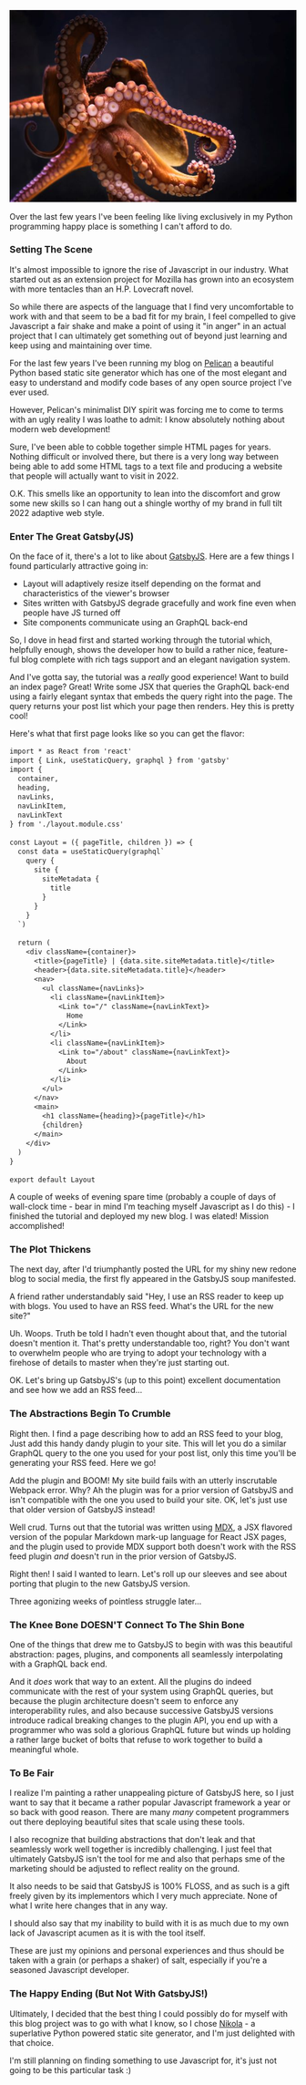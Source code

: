 <!--
.. title: Mis-Adventures In GatsbyJS
.. slug: mis-adventures-in-gatsbyjs
.. date: 2022-05-20 16:14:19 UTC-04:00
.. tags: javascript, development,framework,programming
.. category: geekery
.. link: 
.. description: 
.. preview: /images/Octopus.jpg
.. type: text
-->

![Key West Octopus by oe Parks is licensed under CC BY-NC 2.0](/images/Octopus-smol.jpeg)


Over the last few years I've been feeling like living exclusively in my Python programming happy place is something I can't afford to do.

<!-- TEASER_END -->

### Setting The Scene

It's almost impossible to ignore the rise of Javascript in our industry. What started out as an extension project for Mozilla has grown into an ecosystem with more tentacles
than an H.P. Lovecraft novel.

So while there are aspects of the language that I find very uncomfortable to work with and that seem to be a bad fit for my brain, I feel compelled to give Javascript a fair
shake and make a point of using it "in anger" in an actual project that I can ultimately get something out of beyond just learning and keep using and maintaining over time.

For the last few years I've been running my blog on [Pelican](https://blog.getpelican.com/) a beautiful Python based static site generator which has one of the most elegant and
easy to understand and modify code bases of any open source project I've ever used.

However, Pelican's minimalist DIY spirit was forcing me to come to terms with an ugly reality I was loathe to admit: I know absolutely nothing about modern web development!

Sure, I've been able to cobble together simple HTML pages for years. Nothing difficult or involved there, but there is a very long way between being able to add some HTML tags to a
text file and producing a website that people will actually want to visit in 2022.

O.K. This smells like an opportunity to lean into the discomfort and grow some new skills so I can hang out a shingle worthy of my brand in full tilt 2022 adaptive web style.

### Enter The Great Gatsby(JS)

On the face of it, there's a lot to like about [GatsbyJS](https://www.gatsbyjs.com/). Here are a few things I found particularly attractive going in:

* Layout will adaptively resize itself depending on the format and characteristics of the viewer's browser
* Sites written with GatsbyJS degrade gracefully and work fine even when people have JS turned off
* Site components communicate using an GraphQL back-end

So, I dove in head first and started working through the tutorial which, helpfully enough, shows the developer how to build a rather nice, feature-ful blog complete with
rich tags support and an elegant navigation system.

And I've gotta say, the tutorial was a *really* good experience! Want to build an index page? Great! Write some JSX that queries the GraphQL back-end using a fairly elegant
syntax that embeds the query right into the page. The query returns your post list which your page then renders. Hey this is pretty cool!

Here's what that first page looks like so you can get the flavor:

```
import * as React from 'react'
import { Link, useStaticQuery, graphql } from 'gatsby'
import {
  container,
  heading,
  navLinks,
  navLinkItem,
  navLinkText
} from './layout.module.css'

const Layout = ({ pageTitle, children }) => {
  const data = useStaticQuery(graphql`
    query {
      site {
        siteMetadata {
          title
        }
      }
    }
  `)

  return (
    <div className={container}>
      <title>{pageTitle} | {data.site.siteMetadata.title}</title>
      <header>{data.site.siteMetadata.title}</header>
      <nav>
        <ul className={navLinks}>
          <li className={navLinkItem}>
            <Link to="/" className={navLinkText}>
              Home
            </Link>
          </li>
          <li className={navLinkItem}>
            <Link to="/about" className={navLinkText}>
              About
            </Link>
          </li>
        </ul>
      </nav>
      <main>
        <h1 className={heading}>{pageTitle}</h1>
        {children}
      </main>
    </div>
  )
}

export default Layout
```

A couple of weeks of evening spare time (probably a couple of days of wall-clock time - bear in mind I'm teaching myself Javascript as I do this) - I finished the tutorial
and deployed my new blog. I was elated! Mission accomplished!

### The Plot Thickens

The next day, after I'd triumphantly posted the URL for my shiny new redone blog to social media, the first fly appeared in the GatsbyJS soup manifested.

A friend rather understandably said "Hey, I use an RSS reader to keep up with blogs. You used to have an RSS feed. What's the URL for the new site?"

Uh. Woops. Truth be told I hadn't even thought about that, and the tutorial doesn't mention it. That's pretty understandable too, right? You don't want to
overwhelm people who are trying to adopt your technology with a firehose of details to master when they're just starting out.

OK. Let's bring up GatsbyJS's (up to this point) excellent documentation and see how we add an RSS feed...

### The Abstractions Begin To Crumble

Right then. I find a page describing how to add an RSS feed to your blog, Just add this handy dandy plugin to your site. This will let you do a similar GraphQL query to
the one you used for your post list, only this time you'll be generating your RSS feed. Here we go!

Add the plugin and BOOM! My site build fails with an utterly inscrutable Webpack error. Why? Ah the plugin was for a prior version of GatsbyJS and isn't compatible with
the one you used to build your site. OK, let's just use that older version of GatsbyJS instead!

Well crud. Turns out that the tutorial was written using [MDX](https://mdxjs.com/), a JSX flavored version of the popular Markdown mark-up language for React JSX pages, and 
the plugin used to provide MDX support both doesn't work with the RSS feed plugin *and* doesn't run in the prior version of GatsbyJS.

Right then! I said I wanted to learn. Let's roll up our sleeves and see about porting that plugin to the new GatsbyJS version.

Three agonizing weeks of pointless struggle later...

### The Knee Bone DOESN'T Connect To The Shin Bone

One of the things that drew me to GatsbyJS to begin with was this beautiful abstraction: pages, plugins, and components all seamlessly interpolating with a GraphQL back end.

And it *does* work that way to an extent. All the plugins do indeed communicate with the rest of your system using GraphQL queries, but because the plugin architecture
doesn't seem to enforce any interoperability rules, and also because successive GatsbyJS versions introduce radical breaking changes to the plugin API, you end up with
a programmer who was sold a glorious GraphQL future but winds up holding a rather large bucket of bolts that refuse to work together to build a meaningful whole.

### To Be Fair

I realize I'm painting a rather unappealing picture of GatsbyJS here, so I just want to say that it became a rather popular Javascript framework a year or so back with
good reason. There are many *many* competent programmers out there deploying beautiful sites that scale using these tools.

I also recognize that building abstractions that don't leak and that seamlessly work well together is incredibly challenging. I just feel that ultimately GatsbyJS
isn't the tool for me and also that perhaps sme of the marketing should be adjusted to reflect reality on the ground.

It also needs to be said that GatsbyJS is 100% FLOSS, and as such is a gift freely given by its implementors which I very much appreciate. None of what I write here changes
that in any way.

I should also say that my inability to build with it is as much due to my own lack of Javascript acumen as it is with the tool itself. 

These are just my opinions and personal experiences and thus should be taken with a grain (or perhaps a shaker) of salt, especially if you're a seasoned 
Javascript developer.

### The Happy Ending (But Not With GatsbyJS!)

Ultimately, I decided that the best thing I could possibly do for myself with this blog project was to go with what I know, so I chose [Nikola](https://getnikola.com) - a
superlative Python powered static site generator, and I'm just delighted with that choice.

I'm still planning on finding something to use Javascript for, it's just not going to be this particular task :)

